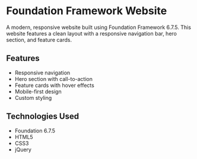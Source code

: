 # Foundation Framework Website

A modern, responsive website built using Foundation Framework 6.7.5. This website features a clean layout with a responsive navigation bar, hero section, and feature cards.

## Features
- Responsive navigation
- Hero section with call-to-action
- Feature cards with hover effects
- Mobile-first design
- Custom styling

## Technologies Used
- Foundation 6.7.5
- HTML5
- CSS3
- jQuery
